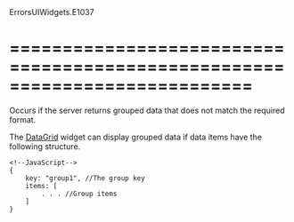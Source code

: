 <!--id-->ErrorsUIWidgets.E1037<!--/id-->
===========================================================================
===========================================================================

<!--shortDescription-->
Occurs if the server returns grouped data that does not match the required format.
<!--/shortDescription-->

<!--fullDescription-->
The [DataGrid](/Documentation/ApiReference/UI_Widgets/dxDataGrid/) widget can display grouped data if data items have the following structure.

    <!--JavaScript-->
    {
        key: "group1", //The group key
        items: [
            . . . //Group items
        ]
    }
<!--/fullDescription-->